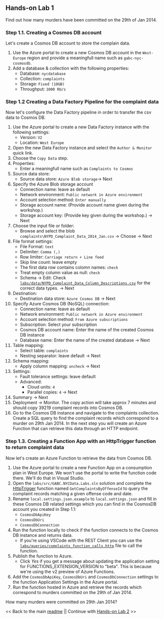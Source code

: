 ## Hands-on Lab 1

Find out how many murders have been committed on the 29th of Jan 2014.

### Step 1.1. Creating a Cosmos DB account

Let's create a Cosmos DB account to store the complain data.

1. Use the Azure portal to create a new Cosmos DB account in the `West-Europe` region and provide a meaningfull name such as `gabc-nyc-cosmosdb`.
2. Add a database & collection with the following properties:
    - Database: `nycdatabase`
    - Collection: `complaints`
    - Storage: `Fixed (10GB)`
    - Throughput: `1000 RU/s`

### Step 1.2 Creating a Data Factory Pipeline for the complaint data

Now let's configure the Data Factory pipeline in order to transfer the csv data to Cosmos DB.

1. Use the Azure portal to create a new Data Factory instance with the following settings:
    - Version: `V2`
    - Location: `West Europe`
2. Open the new Data Factory instance and select the `Author & Monitor` quick link. 
3. Choose the `Copy Data` step.
4. Properties:
    - Enter a meaningfull name such as `Complaints to Cosmos`
5. Source data store:
    - Source data store: `Azure Blob storage`-> Next
6. Specify the Azure Blob storage account
    - Connection name: leave as default
    - Network environment: `Public network in Azure environment`
    - Account selection method: `Enter manually`
    - Storage account name: (Provide account name given during the workshop.)
    - Storage account key: (Provide key given during the workshop.) -> Next
7. Choose the input file or folder:
    - Browse and select the blob `complaints\NYPD_Complaint_Data_2014_Jan.csv` -> Choose -> Next
8. File format settings:
    - File Format: `text`
    - Delimiter: `Comma (,)`
    - Row limiter: `Carriage return + Line feed`
    - Skip line count: leave empty
    - The first data row contains colomn names: `check`
    - Treat empty column value as null: `check`
    - Schema -> Edit: Check [`labs/data/NYPD_Complaint_Data_Column_Descriptions.csv`](labs/data/NYPD_Complaint_Data_Column_Descriptions.csv) for the correct data types. -> Next
9. Destination:
    - Destination data store: `Azure Cosmos DB` -> Next
10. Specify Azure Cosmos DB (NoSQL) connection:
    - Connection name: leave as default
    - Network environment: `Public network in Azure environment`
    - Account selection method: `From Azure subscriptions`
    - Subscription: Select your subscription
    - Cosmos DB account name: Enter the name of the created Cosmos DB instance
    - Database name: Enter the name of the created database -> Next
11. Table mapping:
    - Select table: `complaints` 
    - Nesting separator: leave default -> Next
12. Schema mapping:
    - Apply column mapping: `uncheck` -> Next
13.  Settings:
     - Fault tolerance settings: leave default
     - Advanced:
        - Cloud units: `4`
        - Parallel copies: `4` -> Next
14. Summary -> Next
15. Deployment -> Monitor. The copy action will take approx 7 minutes and should copy 39219 complaint records into Cosmos DB.
16. Go to the Cosmos DB instance and navigate to the complaints collection. Create a SQL query to find the complaint records which correspond to a murder on 29th Jan 2014. In the next step you will create an Azure Function that can retrieve this data through an HTTP endpoint.

### Step 1.3. Creating a Function App with an HttpTrigger function to return complaint data

Now let's create an Azure Function to retrieve the data from Cosmos DB.

1. Use the Azure portal to create a new Function App on a consumption plan in West Europe. We won't use the portal to write the function code there. We'll do that in Visual Studio.
2. Open the `labs/src/GABC.NYCData.Labs.sln` solution and complete the [HttpTrigger](https://docs.microsoft.com/en-us/azure/azure-functions/functions-bindings-http-webhook) function named `GetComplaintsByOffenseId` to query the complaint records matching a given offense code and date. 
3. Rename `local.settings.json.example` to `local.settings.json` and fill in these Cosmos DB related settings which you can find in the CosmosDB account you created in Step 1.1:
    - `CosmosDbApiKey`
    - `CosmosDbUri`
    - `CosmosDbConnection`
4. Run the function locally to check if the function connects to the Cosmos DB instance and returns data. 
    - If you're using VSCode with the REST Client you can use the [`labs/queries/complaints_function_calls.http`](labs/queries/complaints_function_calls.http) file to call the function.
5. Publish the function to Azure. 
    - Click _Yes_ if you get a message about updating the application setting for FUNCTIONS_EXTENSION_VERSION to "beta". This is because we're using the v2 preview of Azure Functions.
6. Add the `CosmosDbApiKey`, `CosmosDbUri` and `CosmosDbConnection` settings to the function Application Settings in the Azure portal.
7. Run the function hosted in Azure and retrieve the records which correspond to murders committed on the 29th of Jan 2014. 

How many murders were committed on 29th Jan 2014?

<< Back to the main [readme](readme.md) || Continue with [Hands-on Lab 2](lab2.md) >>
 